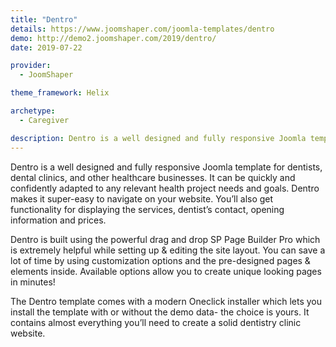 ```yaml
---
title: "Dentro"
details: https://www.joomshaper.com/joomla-templates/dentro
demo: http://demo2.joomshaper.com/2019/dentro/
date: 2019-07-22

provider:
  - JoomShaper

theme_framework: Helix

archetype:
  - Caregiver

description: Dentro is a well designed and fully responsive Joomla template for dentists, dental clinics, and other healthcare businesses. It can be quickly and confidently adapted to any relevant health project needs and goals.
---
```


Dentro is a well designed and fully responsive Joomla template for dentists, dental clinics, and other healthcare businesses. It can be quickly and confidently adapted to any relevant health project needs and goals. Dentro makes it super-easy to navigate on your website. You’ll also get functionality for displaying the services, dentist’s contact, opening information and prices.

Dentro is built using the powerful drag and drop SP Page Builder Pro which is extremely helpful while setting up & editing the site layout. You can save a lot of time by using customization options and the pre-designed pages & elements inside. Available options allow you to create unique looking pages in minutes!

The Dentro template comes with a modern Oneclick installer which lets you install the template with or without the demo data- the choice is yours. It contains almost everything you’ll need to create a solid dentistry clinic website.

